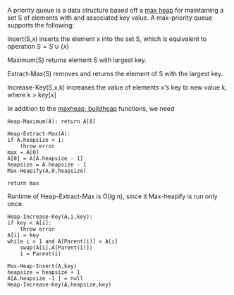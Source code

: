 A priority queue is a data structure based off a [max heap](../mergesort/README.md) for maintaining a set S of elements with and associated key value. A max-priority queue supports the following:

Insert(S,x) inserts the element x into the set S, which is equivalent to operation $`S = S \cup \left \{ x \right \}`$

Maximum(S) returns element S with largest key.

Extract-Max(S) removes and returns the element of S with the largest key.

Increase-Key(S,x,k) increases the value of elements x's key to new value k, where k > key[x]

In addition to the [maxheap, buildheap](../mergesort/README.md) functions, we need

```
Heap-Maximum(A): return A[0]
```

```
Heap-Extract-Max(A):
if A.heapsize < 1:
    throw error
max = A[0]
A[0] = A[A.heapsize - 1]
heapsize = A.heapsize - 1
Max-Heapify(A,0,heapsize)

return max
```

Runtime of Heap-Extract-Max is O(lg n), since it Max-heapify is run only once.

```
Heap-Increase-Key(A,i,key):
if key < A[i]:
    throw error
A[i] = key
while i > 1 and A[Parent(i)] < A[i]
    swap(A[i],A[Parent(i)])
    i = Parent(i)
```

```
Max-Heap-Insert(A,key)
heapsize = heapsize + 1
A[A.heapsize -1 ] = null 
Heap-Increase-Key(A,heapsize,key)
```